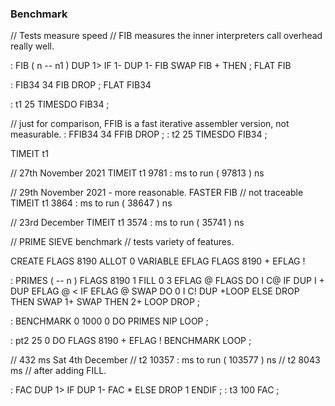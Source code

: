 ### Benchmark

// Tests measure speed
// FIB measures the inner interpreters call overhead really well.

: FIB ( n -- n1 )  DUP 1> IF  1- DUP 1- FIB SWAP FIB + THEN ; FLAT FIB

: FIB34 34 FIB DROP ; FLAT FIB34

: t1 25 TIMESDO FIB34 ;

// just for comparison, FFIB is a fast iterative assembler version, not measurable.
: FFIB34 34 FFIB DROP ;
: t2 25 TIMESDO FIB34 ;


TIMEIT t1

// 27th November 2021
TIMEIT t1
9781  : ms to run ( 97813  ) ns 

// 29th November 2021 - more reasonable.
FASTER FIB // not traceable
TIMEIT t1
3864  : ms to run ( 38647  ) ns 
 

// 23rd December
TIMEIT t1
3574  : ms to run ( 35741  ) ns 



// PRIME SIEVE benchmark
// tests variety of features.
 
CREATE FLAGS 8190 ALLOT
0 VARIABLE EFLAG
FLAGS 8190 + EFLAG !

: PRIMES  ( -- n )  FLAGS 8190 1 FILL  0 3  EFLAG @ FLAGS
  DO   I C@
       IF  DUP I + DUP EFLAG @ <
           IF    EFLAG @ SWAP
                 DO  0 I C! DUP  +LOOP
           ELSE  DROP  THEN  SWAP 1+ SWAP
           THEN  2+
       LOOP  DROP ;

: BENCHMARK  0 1000 0 DO  PRIMES NIP  LOOP ;

: pt2 25 0 DO FLAGS 8190 + EFLAG ! BENCHMARK LOOP ;

// 432 ms Sat 4th December
// t2 10357  : ms to run ( 103577  ) ns 
// t2 8043 ms // after adding FILL.


: FAC DUP 1> IF DUP 1- FAC * ELSE DROP 1 ENDIF ;
: t3 100 FAC ;